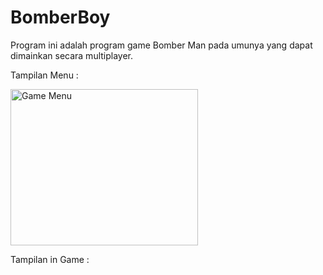 # BomberBoy

Program ini adalah program game Bomber Man pada umunya yang dapat dimainkan secara multiplayer.

Tampilan Menu :

<img src="https://github.com/aldoalfi/BomberBoy/tree/master/assets/game_menu.png" alt="Game Menu" width="300" height="250">

Tampilan in Game :


